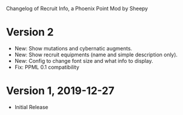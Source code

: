 Changelog of Recruit Info, a Phoenix Point Mod by Sheepy

# Version 2

* New: Show mutations and cybernatic augments.
* New: Show recruit equipments (name and simple description only).
* New: Config to change font size and what info to display.
* Fix: PPML 0.1 compatibility

# Version 1, 2019-12-27

* Initial Release